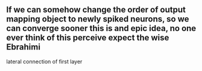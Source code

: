 If we can somehow change the order of output mapping object
to newly spiked neurons, so we can converge sooner
this is and epic idea, no one ever think of this perceive
expect the wise Ebrahimi
---------
lateral connection of first layer